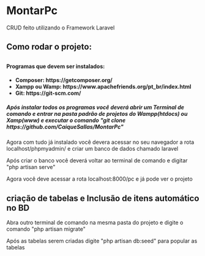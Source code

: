 # MontarPc
CRUD feito utilizando o Framework Laravel
<h2> Como rodar o projeto: <h2>
<h4> Programas que devem ser instalados: <h4>
<ul>
<li>Composer: https://getcomposer.org/ </li>
<li>Xampp ou Wamp: https://www.apachefriends.org/pt_br/index.html</li>
<li>Git: https://git-scm.com/ </li>
</ul>

<p></p>
<p></p>
<p></p>

<h5> Após instalar todos os programas você deverá abrir um Terminal de comando e entrar na pasta padrão de projetos do Wampp(htdocs) ou Xamp(www) e executar o comando "git clone https://github.com/CaiqueSallas/MontarPc"</h5>
<p> Agora com tudo já instalado você devera acessar no seu navegador a rota localhost/phpmyadmin/ e criar um banco de dados chamado laravel</p>
<p> Após criar o banco você deverá voltar ao terminal de comando e digitar "php artisan serve" </p>
<p> Agora você deve acessar a rota localhost:8000/pc e já pode ver o projeto

<h2> criação de tabelas e Inclusão de itens automático no BD </h2>
<p> Abra outro terminal de comando na mesma pasta do projeto e digite o comando "php artisan migrate"</p>
<p> Após as tabelas serem criadas digite "php artisan db:seed" para popular as tabelas</p>
